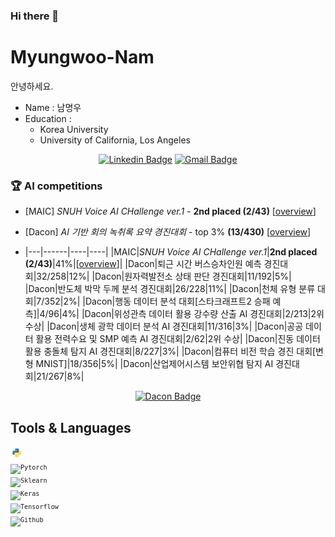 ### Hi there 👋

# Myungwoo-Nam


안녕하세요.

- Name : 남명우
- Education : 
   - Korea University
   - University of California, Los Angeles


<div align=center>
   
   [![Linkedin Badge](https://img.shields.io/badge/-LinkedIn-blue?style=flat-square&logo=Linkedin&logoColor=white&link=https://www.linkedin.com/in/myungwoo-nam-6523a5157/)](https://www.linkedin.com/in/myungwoo-nam-6523a5157/) 
[![Gmail Badge](https://img.shields.io/badge/Gmail-d14836?style=flat-square&logo=Gmail&logoColor=white&link=mailto:affjljoo3581@gmail.com)](mailto:myungwoo0221@gmail.com)
</div>



### 🏆 AI competitions
- [MAIC] *SNUH Voice AI CHallenge ver.1* - **2nd placed (2/43)** [[overview](https://maic.or.kr/competitions/10/infomation)]

- [Dacon]  *AI 기반 회의 녹취록 요약 경진대회* - top 3% **(13/430)** [[overview](https://dacon.io/competitions/official/235813/overview/description)]
 
- |---|------|----|----|
  |MAIC|*SNUH Voice AI CHallenge ver.1*|**2nd placed (2/43)**|41%|[[overview](https://maic.or.kr/competitions/10/infomation)]|
  |Dacon|퇴근 시간 버스승차인원 예측 경진대회|32/258|12%|
  |Dacon|원자력발전소 상태 판단 경진대회|11/192|5%|
  |Dacon|반도체 박막 두께 분석 경진대회|26/228|11%|
  |Dacon|천체 유형 분류 대회|7/352|2%|
  |Dacon|행동 데이터 분석 대회[스타크래프트2 승패 예측]|4/96|4%|
  |Dacon|위성관측 데이터 활용 강수량 산출 AI 경진대회|2/213|2위 수상|
  |Dacon|생체 광학 데이터 분석 AI 경진대회|11/316|3%|
  |Dacon|공공 데이터 활용 전력수요 및 SMP 예측 AI 경진대회|2/62|2위 수상|
  |Dacon|진동 데이터 활용 충돌체 탐지 AI 경진대회|8/227|3%|
  |Dacon|컴퓨터 비전 학습 경진 대회[변형 MNIST]|18/356|5%|
  |Dacon|산업제어시스템 보안위협 탐지 AI 경진대회|21/267|8%|


<div align=center>

   [![Dacon Badge](https://img.shields.io/badge/-Dacon-blue?style=flat-square&logo=dacon&logoColor=white&link=https://dacon.io/myprofile/230684/competition/)](https://dacon.io/myprofile/230684/competition/)

</div>


## Tools & Languages
<code><img title="Python" height="20" src="https://raw.githubusercontent.com/github/explore/80688e429a7d4ef2fca1e82350fe8e3517d3494d/topics/python/python.png">
<code><img title="Pytorch" height="20" src="https://user-images.githubusercontent.com/41610472/166423517-70eeb6b7-522d-42cb-8588-0df9f9277e18.png"></code>
<code><img title="Sklearn" height="20" src="https://user-images.githubusercontent.com/41610472/166423579-d4a2d7db-63f5-444e-8a69-92992f1b0aa2.png"></code>
<code><img title="Keras" height="20" src="https://user-images.githubusercontent.com/41610472/166423739-5f3c7a8c-e99e-42cc-94b4-4e9e3d3e7657.png"></code>
<code><img title="Tensorflow" height="20" src="https://user-images.githubusercontent.com/41610472/166423785-7cf78608-ba49-4b36-9167-7726da0ba86c.png"></code>
<code><img title="Github" height="20" src="https://user-images.githubusercontent.com/41610472/166423952-0ffecc44-a432-48b2-adb6-32ce14999153.png"></code>
   

